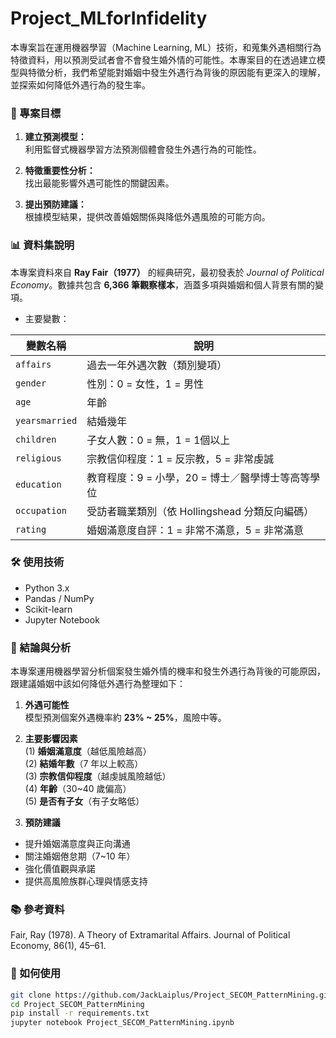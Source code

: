 # Project_MLforInfidelity

本專案旨在運用機器學習（Machine Learning, ML）技術，和蒐集外遇相關行為特徵資料，用以預測受試者會不會發生婚外情的可能性。本專案目的在透過建立模型與特徵分析，我們希望能對婚姻中發生外遇行為背後的原因能有更深入的理解，並探索如何降低外遇行為的發生率。

### 🎯 專案目標

1. **建立預測模型：**  
   利用監督式機器學習方法預測個體會發生外遇行為的可能性。

2. **特徵重要性分析：**  
   找出最能影響外遇可能性的關鍵因素。

3. **提出預防建議：**  
   根據模型結果，提供改善婚姻關係與降低外遇風險的可能方向。

### 📊 資料集說明

本專案資料來自 **Ray Fair（1977）** 的經典研究，最初發表於 *Journal of Political Economy*。數據共包含 **6,366 筆觀察樣本**，涵蓋多項與婚姻和個人背景有關的變項。

- 主要變數：

| 變數名稱             | 說明                                                                  |
|----------------------|-------------------------------------------------------------------------|
| `affairs`            | 過去一年外遇次數（類別變項）                                            |
| `gender`             | 性別：0 = 女性，1 = 男性                                               |
| `age`                | 年齡                                                                |
| `yearsmarried`        | 結婚幾年                                                            |
| `children`           | 子女人數：0 = 無，1 = 1個以上                                          |
| `religious`          | 宗教信仰程度：1 = 反宗教，5 = 非常虔誠                                 |
| `education`               | 教育程度：9 = 小學，20 = 博士／醫學博士等高等學位                      |
| `occupation`              | 受訪者職業類別（依 Hollingshead 分類反向編碼）                         |
| `rating`             | 婚姻滿意度自評：1 = 非常不滿意，5 = 非常滿意                           |

### 🛠️ 使用技術

- Python 3.x
- Pandas / NumPy
- Scikit-learn
- Jupyter Notebook

### 💍 結論與分析

本專案運用機器學習分析個案發生婚外情的機率和發生外遇行為背後的可能原因，跟建議婚姻中該如何降低外遇行為整理如下：

1. **外遇可能性**  
   模型預測個案外遇機率約 **23% ~ 25%**，風險中等。

2. **主要影響因素**  
   (1) **婚姻滿意度**（越低風險越高）  
   (2) **結婚年數**（7 年以上較高）  
   (3) **宗教信仰程度**（越虔誠風險越低）  
   (4) **年齡**（30~40 歲偏高）  
   (5) **是否有子女**（有子女略低）

3. **預防建議** 
  - 提升婚姻滿意度與正向溝通
  - 關注婚姻倦怠期（7~10 年）
  - 強化價值觀與承諾
  - 提供高風險族群心理與情感支持

### 📚 參考資料

Fair, Ray (1978). A Theory of Extramarital Affairs. Journal of Political Economy, 86(1), 45–61.

### 🚀 如何使用

```bash
git clone https://github.com/JackLaiplus/Project_SECOM_PatternMining.git
cd Project_SECOM_PatternMining
pip install -r requirements.txt
jupyter notebook Project_SECOM_PatternMining.ipynb
```



